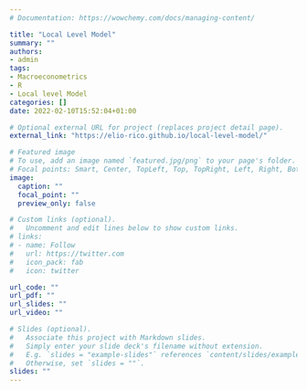 ```yaml
---
# Documentation: https://wowchemy.com/docs/managing-content/

title: "Local Level Model"
summary: ""
authors: 
- admin
tags: 
- Macroeconometrics
- R
- Local level Model
categories: []
date: 2022-02-10T15:52:04+01:00

# Optional external URL for project (replaces project detail page).
external_link: "https://elio-rico.github.io/local-level-model/"

# Featured image
# To use, add an image named `featured.jpg/png` to your page's folder.
# Focal points: Smart, Center, TopLeft, Top, TopRight, Left, Right, BottomLeft, Bottom, BottomRight.
image:
  caption: ""
  focal_point: ""
  preview_only: false

# Custom links (optional).
#   Uncomment and edit lines below to show custom links.
# links:
# - name: Follow
#   url: https://twitter.com
#   icon_pack: fab
#   icon: twitter

url_code: ""
url_pdf: ""
url_slides: ""
url_video: ""

# Slides (optional).
#   Associate this project with Markdown slides.
#   Simply enter your slide deck's filename without extension.
#   E.g. `slides = "example-slides"` references `content/slides/example-slides.md`.
#   Otherwise, set `slides = ""`.
slides: ""
---
```

